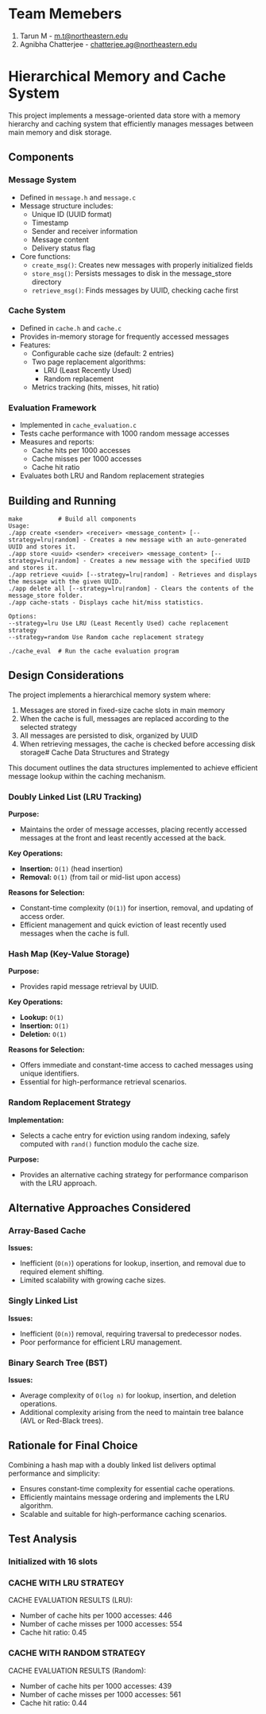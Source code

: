 # Team Memebers
1. Tarun M - m.t@northeastern.edu
2. Agnibha Chatterjee - chatterjee.ag@northeastern.edu

# Hierarchical Memory and Cache System

This project implements a message-oriented data store with a memory hierarchy and caching system that efficiently manages messages between main memory and disk storage.

## Components

### Message System

- Defined in `message.h` and `message.c`
- Message structure includes:
  - Unique ID (UUID format)
  - Timestamp
  - Sender and receiver information
  - Message content
  - Delivery status flag
- Core functions:
  - `create_msg()`: Creates new messages with properly initialized fields
  - `store_msg()`: Persists messages to disk in the message_store directory
  - `retrieve_msg()`: Finds messages by UUID, checking cache first

### Cache System

- Defined in `cache.h` and `cache.c`
- Provides in-memory storage for frequently accessed messages
- Features:
  - Configurable cache size (default: 2 entries)
  - Two page replacement algorithms:
    - LRU (Least Recently Used)
    - Random replacement
  - Metrics tracking (hits, misses, hit ratio)

### Evaluation Framework

- Implemented in `cache_evaluation.c`
- Tests cache performance with 1000 random message accesses
- Measures and reports:
  - Cache hits per 1000 accesses
  - Cache misses per 1000 accesses
  - Cache hit ratio
- Evaluates both LRU and Random replacement strategies

## Building and Running

```
make          # Build all components
Usage:
./app create <sender> <receiver> <message_content> [--strategy=lru|random] - Creates a new message with an auto-generated UUID and stores it.
./app store <uuid> <sender> <receiver> <message_content> [--strategy=lru|random] - Creates a new message with the specified UUID and stores it.
./app retrieve <uuid> [--strategy=lru|random] - Retrieves and displays the message with the given UUID.
./app delete all [--strategy=lru|random] - Clears the contents of the message_store folder.
./app cache-stats - Displays cache hit/miss statistics.

Options:
--strategy=lru Use LRU (Least Recently Used) cache replacement strategy
--strategy=random Use Random cache replacement strategy

./cache_eval  # Run the cache evaluation program
```

## Design Considerations

The project implements a hierarchical memory system where:

1. Messages are stored in fixed-size cache slots in main memory
2. When the cache is full, messages are replaced according to the selected strategy
3. All messages are persisted to disk, organized by UUID
4. When retrieving messages, the cache is checked before accessing disk storage# Cache Data Structures and Strategy

This document outlines the data structures implemented to achieve efficient message lookup within the caching mechanism.

### Doubly Linked List (LRU Tracking)

**Purpose:**

- Maintains the order of message accesses, placing recently accessed messages at the front and least recently accessed at the back.

**Key Operations:**

- **Insertion:** `O(1)` (head insertion)
- **Removal:** `O(1)` (from tail or mid-list upon access)

**Reasons for Selection:**

- Constant-time complexity (`O(1)`) for insertion, removal, and updating of access order.
- Efficient management and quick eviction of least recently used messages when the cache is full.

### Hash Map (Key-Value Storage)

**Purpose:**

- Provides rapid message retrieval by UUID.

**Key Operations:**

- **Lookup:** `O(1)`
- **Insertion:** `O(1)`
- **Deletion:** `O(1)`

**Reasons for Selection:**

- Offers immediate and constant-time access to cached messages using unique identifiers.
- Essential for high-performance retrieval scenarios.

### Random Replacement Strategy

**Implementation:**

- Selects a cache entry for eviction using random indexing, safely computed with `rand()` function modulo the cache size.

**Purpose:**

- Provides an alternative caching strategy for performance comparison with the LRU approach.

## Alternative Approaches Considered

### Array-Based Cache

**Issues:**

- Inefficient (`O(n)`) operations for lookup, insertion, and removal due to required element shifting.
- Limited scalability with growing cache sizes.

### Singly Linked List

**Issues:**

- Inefficient (`O(n)`) removal, requiring traversal to predecessor nodes.
- Poor performance for efficient LRU management.

### Binary Search Tree (BST)

**Issues:**

- Average complexity of `O(log n)` for lookup, insertion, and deletion operations.
- Additional complexity arising from the need to maintain tree balance (AVL or Red-Black trees).

## Rationale for Final Choice

Combining a hash map with a doubly linked list delivers optimal performance and simplicity:

- Ensures constant-time complexity for essential cache operations.
- Efficiently maintains message ordering and implements the LRU algorithm.
- Scalable and suitable for high-performance caching scenarios.

## Test Analysis

### Initialized with 16 slots
### CACHE WITH LRU STRATEGY
CACHE EVALUATION RESULTS (LRU):
- Number of cache hits per 1000 accesses: 446
- Number of cache misses per 1000 accesses: 554
- Cache hit ratio: 0.45

### CACHE WITH RANDOM STRATEGY
CACHE EVALUATION RESULTS (Random):
- Number of cache hits per 1000 accesses: 439
- Number of cache misses per 1000 accesses: 561
- Cache hit ratio: 0.44





